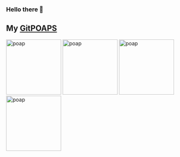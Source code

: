 ### Hello there 👋

## My [GitPOAPS](https://www.gitpoap.io/)
<p><a href="https://www.gitpoap.io/gp/49"><img src="https://assets.poap.xyz/gitpoap-2022-poapgallery-contributor-2022-logo-1649268307923.png"  alt="poap" height="150" width="150"></a>  <a href="https://www.gitpoap.io/gp/48"><img src="https://assets.poap.xyz/gitpoap-2021-poapgallery-contributor-2021-logo-1649268211499.png"  alt="poap" height="150" width="150"></a>  <a href="https://www.gitpoap.io/gp/27"><img src="https://assets.poap.xyz/gitpoap-2021-poapfun-contributor-2021-logo-1649266585011.png"  alt="poap" height="150" width="150"></a>  <a href="https://www.gitpoap.io/gp/28"><img src="https://assets.poap.xyz/gitpoap-2022-poapfun-contributor-2022-logo-1649266640542.png"  alt="poap" height="150" width="150"></a>  </p>
<!--
**rlajous/rlajous** is a ✨ _special_ ✨ repository because its `README.md` (this file) appears on your GitHub profile.

Here are some ideas to get you started:

- 🔭 I’m currently working on ...
- 🌱 I’m currently learning ...
- 👯 I’m looking to collaborate on ...
- 🤔 I’m looking for help with ...
- 💬 Ask me about ...
- 📫 How to reach me: ...
- 😄 Pronouns: ...
- ⚡ Fun fact: ...
-->
